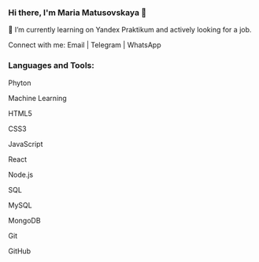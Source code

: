 ### Hi there, I'm Maria Matusovskaya 👋

🔭 I’m currently learning on Yandex Praktikum and actively looking for a job.

Connect with me:
Email | Telegram | WhatsApp

### Languages and Tools:

Phyton

Machine Learning

HTML5

CSS3

JavaScript

React

Node.js

SQL

MySQL

MongoDB

Git

GitHub



